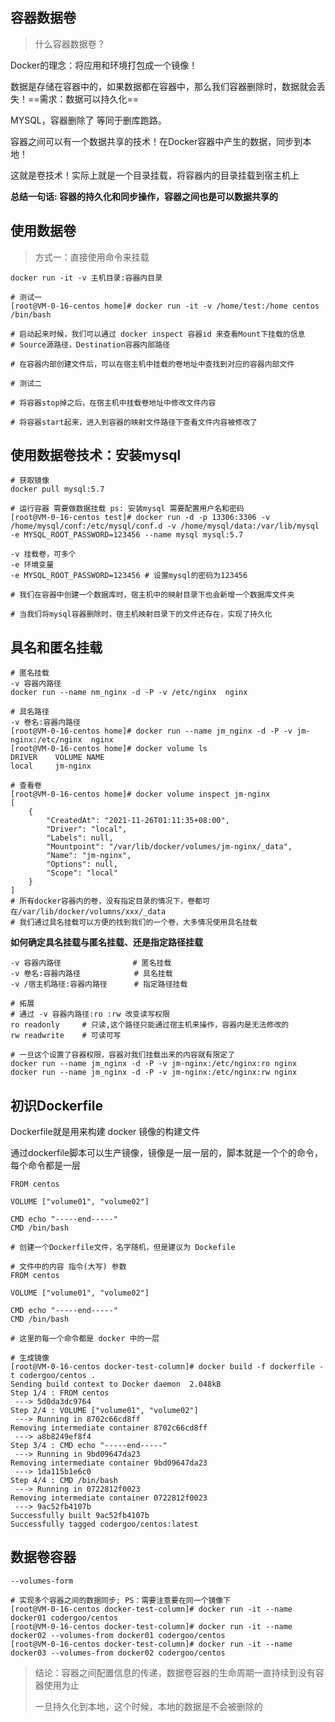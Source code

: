 ##            容器数据卷

> 什么容器数据卷？

Docker的理念：将应用和环境打包成一个镜像！

数据是存储在容器中的，如果数据都在容器中，那么我们容器删除时，数据就会丢失！==需求：数据可以持久化==

MYSQL，容器删除了 等同于删库跑路。

容器之间可以有一个数据共享的技术！在Docker容器中产生的数据，同步到本地！

这就是卷技术！实际上就是一个目录挂载，将容器内的目录挂载到宿主机上



**总结一句话: 容器的持久化和同步操作，容器之间也是可以数据共享的**



## 使用数据卷

> 方式一：直接使用命令来挂载

```shell
docker run -it -v 主机目录:容器内目录

# 测试一
[root@VM-0-16-centos home]# docker run -it -v /home/test:/home centos /bin/bash

# 启动起来时候，我们可以通过 docker inspect 容器id 来查看Mount下挂载的信息
# Source源路径，Destination容器内部路径

# 在容器内部创建文件后，可以在宿主机中挂载的卷地址中查找到对应的容器内部文件

# 测试二

# 将容器stop掉之后，在宿主机中挂载卷地址中修改文件内容

# 将容器start起来，进入到容器的映射文件路径下查看文件内容被修改了
```





## 使用数据卷技术：安装mysql

```shell
# 获取镜像
docker pull mysql:5.7

# 运行容器 需要做数据挂载 ps: 安装mysql 需要配置用户名和密码
[root@VM-0-16-centos test]# docker run -d -p 13306:3306 -v /home/mysql/conf:/etc/mysql/conf.d -v /home/mysql/data:/var/lib/mysql -e MYSQL_ROOT_PASSWORD=123456 --name mysql mysql:5.7

-v 挂载卷，可多个
-e 环境变量
-e MYSQL_ROOT_PASSWORD=123456 # 设置mysql的密码为123456

# 我们在容器中创建一个数据库时，宿主机中的映射目录下也会新增一个数据库文件夹

# 当我们将mysql容器删除时，宿主机映射目录下的文件还存在，实现了持久化
```



## 具名和匿名挂载

```shell
# 匿名挂载
-v 容器内路径
docker run --name nm_nginx -d -P -v /etc/nginx  nginx

# 具名路径
-v 卷名:容器内路径
[root@VM-0-16-centos home]# docker run --name jm_nginx -d -P -v jm-nginx:/etc/nginx  nginx
[root@VM-0-16-centos home]# docker volume ls
DRIVER    VOLUME NAME
local     jm-nginx

# 查看卷
[root@VM-0-16-centos home]# docker volume inspect jm-nginx 
[
    {
        "CreatedAt": "2021-11-26T01:11:35+08:00",
        "Driver": "local",
        "Labels": null,
        "Mountpoint": "/var/lib/docker/volumes/jm-nginx/_data",
        "Name": "jm-nginx",
        "Options": null,
        "Scope": "local"
    }
]
# 所有docker容器内的卷，没有指定目录的情况下，卷都可在/var/lib/docker/volumns/xxx/_data 
# 我们通过具名挂载可以方便的找到我们的一个卷，大多情况使用具名挂载
```



**如何确定具名挂载与匿名挂载、还是指定路径挂载**

```shell
-v 容器内路径				# 匿名挂载
-v 卷名:容器内路径			   # 具名挂载
-v /宿主机路径:容器内路径		 # 指定路径挂载

# 拓展
# 通过 -v 容器内路径:ro :rw 改变读写权限
ro readonly 	# 只读,这个路径只能通过宿主机来操作，容器内是无法修改的
rw readwrite 	# 可读可写

# 一旦这个设置了容器权限，容器对我们挂载出来的内容就有限定了
docker run --name jm_nginx -d -P -v jm-nginx:/etc/nginx:ro nginx
docker run --name jm_nginx -d -P -v jm-nginx:/etc/nginx:rw nginx

```





## 初识Dockerfile

Dockerfile就是用来构建 docker 镜像的构建文件



通过dockerfile脚本可以生产镜像，镜像是一层一层的，脚本就是一个个的命令，每个命令都是一层

```shell
FROM centos

VOLUME ["volume01", "volume02"]

CMD echo "-----end-----"
CMD /bin/bash
```



```shell
# 创建一个Dockerfile文件，名字随机，但是建议为 Dockefile

# 文件中的内容 指令(大写) 参数
FROM centos

VOLUME ["volume01", "volume02"]

CMD echo "-----end-----"
CMD /bin/bash

# 这里的每一个命令都是 docker 中的一层

# 生成镜像
[root@VM-0-16-centos docker-test-column]# docker build -f dockerfile -t codergoo/centos .
Sending build context to Docker daemon  2.048kB
Step 1/4 : FROM centos
 ---> 5d0da3dc9764
Step 2/4 : VOLUME ["volume01", "volume02"]
 ---> Running in 8702c66cd8ff
Removing intermediate container 8702c66cd8ff
 ---> a8b8249ef8f4
Step 3/4 : CMD echo "-----end-----"
 ---> Running in 9bd09647da23
Removing intermediate container 9bd09647da23
 ---> 1da115b1e6c0
Step 4/4 : CMD /bin/bash
 ---> Running in 0722812f0023
Removing intermediate container 0722812f0023
 ---> 9ac52fb4107b
Successfully built 9ac52fb4107b
Successfully tagged codergoo/centos:latest
```



## 数据卷容器

```shell
--volumes-form

# 实现多个容器之间的数据同步; PS：需要注意要在同一个镜像下
[root@VM-0-16-centos docker-test-column]# docker run -it --name docker01 codergoo/centos
[root@VM-0-16-centos docker-test-column]# docker run -it --name docker02 --volumes-from docker01 codergoo/centos
[root@VM-0-16-centos docker-test-column]# docker run -it --name docker03 --volumes-from docker02 codergoo/centos
```

> 结论：容器之间配置信息的传递，数据卷容器的生命周期一直持续到没有容器使用为止
>
> 一旦持久化到本地，这个时候，本地的数据是不会被删除的
